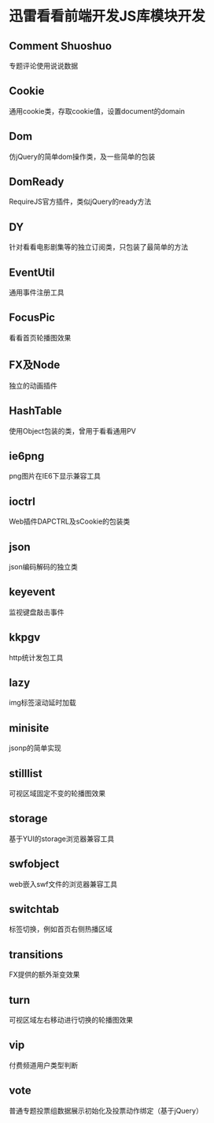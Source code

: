# 迅雷看看前端开发JS库模块开发 #

## Comment Shuoshuo ##
专题评论使用说说数据

## Cookie ##
通用cookie类，存取cookie值，设置document的domain

## Dom ##
仿jQuery的简单dom操作类，及一些简单的包装

## DomReady ##
RequireJS官方插件，类似jQuery的ready方法

## DY ##
针对看看电影剧集等的独立订阅类，只包装了最简单的方法

## EventUtil ##
通用事件注册工具

## FocusPic ##
看看首页轮播图效果

## FX及Node ##
独立的动画插件

## HashTable ##
使用Object包装的类，曾用于看看通用PV

## ie6png ##
png图片在IE6下显示兼容工具

## ioctrl ##
Web插件DAPCTRL及sCookie的包装类

## json ##
json编码解码的独立类

## keyevent ##
监视键盘敲击事件

## kkpgv ##
http统计发包工具

## lazy ##
img标签滚动延时加载

## minisite ##
jsonp的简单实现

## stilllist ##
可视区域固定不变的轮播图效果

## storage ##
基于YUI的storage浏览器兼容工具

## swfobject ##
web嵌入swf文件的浏览器兼容工具

## switchtab ##
标签切换，例如首页右侧热播区域

## transitions ##
FX提供的额外渐变效果

## turn ##
可视区域左右移动进行切换的轮播图效果

## vip ##
付费频道用户类型判断

## vote ##
普通专题投票组数据展示初始化及投票动作绑定（基于jQuery）